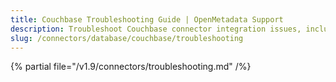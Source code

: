 ```yaml
---
title: Couchbase Troubleshooting Guide | OpenMetadata Support
description: Troubleshoot Couchbase connector integration issues, including access denial, document mapping, or data model mismatches.
slug: /connectors/database/couchbase/troubleshooting
---
```


{% partial file="/v1.9/connectors/troubleshooting.md" /%}
